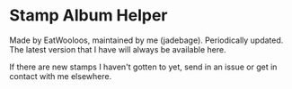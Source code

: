 # Stamp Album Helper
Made by EatWooloos, maintained by me (jadebage). Periodically updated. The latest version that I have will always be available here.

If there are new stamps I haven't gotten to yet, send in an issue or get in contact with me elsewhere.
